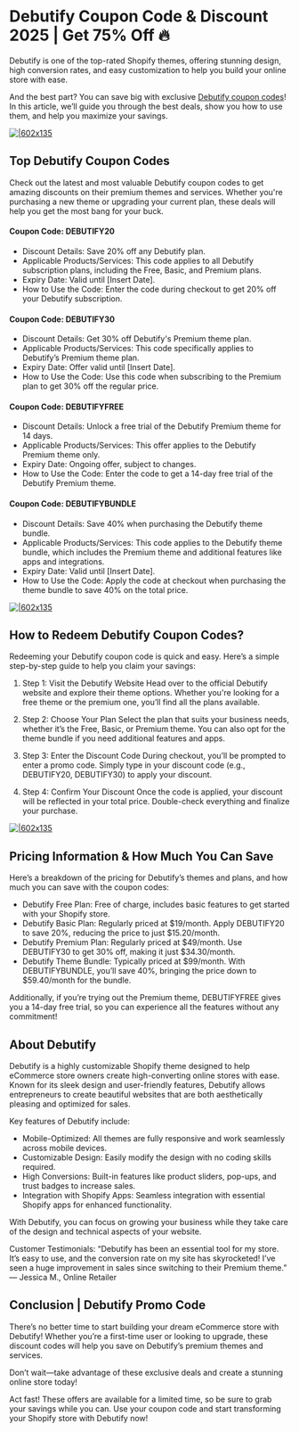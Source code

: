 # Debutify Coupon Code & Discount 2025 | Get 75% Off 🔥

Debutify is one of the top-rated Shopify themes, offering stunning design, high conversion rates, and easy customization to help you build your online store with ease.

And the best part? You can save big with exclusive [Debutify coupon codes](https://bit.ly/43ig9rO)! In this article, we’ll guide you through the best deals, show you how to use them, and help you maximize your savings.

[![|602x135](https://lh7-rt.googleusercontent.com/docsz/AD_4nXd71bGehb93_7K7QaFFGu8_WAu4oifXOIXtujloLCdwk9VR2xBwq-1oG0kCBZUeBlPK8I54aE2RpXNtVvB2QsyFbA904w_wIPzklxwJWM0Gsbl72Z6vZGq-Ne-tnEs0Fqn4zSr4Cw?key=FJ608olRKbCRq7JlRcKZyjX4)](https://bit.ly/43ig9rO)

## Top Debutify Coupon Codes

Check out the latest and most valuable Debutify coupon codes to get amazing discounts on their premium themes and services. Whether you're purchasing a new theme or upgrading your current plan, these deals will help you get the most bang for your buck.

#### Coupon Code: DEBUTIFY20

* Discount Details: Save 20% off any Debutify plan.
* Applicable Products/Services: This code applies to all Debutify subscription plans, including the Free, Basic, and Premium plans.
* Expiry Date: Valid until [Insert Date].
* How to Use the Code: Enter the code during checkout to get 20% off your Debutify subscription.

#### Coupon Code: DEBUTIFY30

* Discount Details: Get 30% off Debutify's Premium theme plan.
* Applicable Products/Services: This code specifically applies to Debutify’s Premium theme plan.
* Expiry Date: Offer valid until [Insert Date].
* How to Use the Code: Use this code when subscribing to the Premium plan to get 30% off the regular price.

#### Coupon Code: DEBUTIFYFREE

* Discount Details: Unlock a free trial of the Debutify Premium theme for 14 days.
* Applicable Products/Services: This offer applies to the Debutify Premium theme only.
* Expiry Date: Ongoing offer, subject to changes.
* How to Use the Code: Enter the code to get a 14-day free trial of the Debutify Premium theme.

#### Coupon Code: DEBUTIFYBUNDLE

* Discount Details: Save 40% when purchasing the Debutify theme bundle.
* Applicable Products/Services: This code applies to the Debutify theme bundle, which includes the Premium theme and additional features like apps and integrations.
* Expiry Date: Valid until [Insert Date].
* How to Use the Code: Apply the code at checkout when purchasing the theme bundle to save 40% on the total price.

[![|602x135](https://lh7-rt.googleusercontent.com/docsz/AD_4nXd71bGehb93_7K7QaFFGu8_WAu4oifXOIXtujloLCdwk9VR2xBwq-1oG0kCBZUeBlPK8I54aE2RpXNtVvB2QsyFbA904w_wIPzklxwJWM0Gsbl72Z6vZGq-Ne-tnEs0Fqn4zSr4Cw?key=FJ608olRKbCRq7JlRcKZyjX4)](https://bit.ly/43ig9rO)

## How to Redeem Debutify Coupon Codes?

Redeeming your Debutify coupon code is quick and easy. Here’s a simple step-by-step guide to help you claim your savings:

1. Step 1: Visit the Debutify Website
Head over to the official Debutify website and explore their theme options. Whether you're looking for a free theme or the premium one, you’ll find all the plans available.

2. Step 2: Choose Your Plan
Select the plan that suits your business needs, whether it’s the Free, Basic, or Premium theme. You can also opt for the theme bundle if you need additional features and apps.

3. Step 3: Enter the Discount Code
During checkout, you’ll be prompted to enter a promo code. Simply type in your discount code (e.g., DEBUTIFY20, DEBUTIFY30) to apply your discount.

4. Step 4: Confirm Your Discount
Once the code is applied, your discount will be reflected in your total price. Double-check everything and finalize your purchase.

[![|602x135](https://lh7-rt.googleusercontent.com/docsz/AD_4nXd71bGehb93_7K7QaFFGu8_WAu4oifXOIXtujloLCdwk9VR2xBwq-1oG0kCBZUeBlPK8I54aE2RpXNtVvB2QsyFbA904w_wIPzklxwJWM0Gsbl72Z6vZGq-Ne-tnEs0Fqn4zSr4Cw?key=FJ608olRKbCRq7JlRcKZyjX4)](https://bit.ly/43ig9rO)

## Pricing Information & How Much You Can Save

Here’s a breakdown of the pricing for Debutify’s themes and plans, and how much you can save with the coupon codes:

* Debutify Free Plan: Free of charge, includes basic features to get started with your Shopify store.
* Debutify Basic Plan: Regularly priced at $19/month. Apply DEBUTIFY20 to save 20%, reducing the price to just $15.20/month.
* Debutify Premium Plan: Regularly priced at $49/month. Use DEBUTIFY30 to get 30% off, making it just $34.30/month.
* Debutify Theme Bundle: Typically priced at $99/month. With DEBUTIFYBUNDLE, you’ll save 40%, bringing the price down to $59.40/month for the bundle.

Additionally, if you’re trying out the Premium theme, DEBUTIFYFREE gives you a 14-day free trial, so you can experience all the features without any commitment!

## About Debutify

Debutify is a highly customizable Shopify theme designed to help eCommerce store owners create high-converting online stores with ease. Known for its sleek design and user-friendly features, Debutify allows entrepreneurs to create beautiful websites that are both aesthetically pleasing and optimized for sales.

Key features of Debutify include:

* Mobile-Optimized: All themes are fully responsive and work seamlessly across mobile devices.
* Customizable Design: Easily modify the design with no coding skills required.
* High Conversions: Built-in features like product sliders, pop-ups, and trust badges to increase sales.
* Integration with Shopify Apps: Seamless integration with essential Shopify apps for enhanced functionality.

With Debutify, you can focus on growing your business while they take care of the design and technical aspects of your website.

Customer Testimonials:
“Debutify has been an essential tool for my store. It’s easy to use, and the conversion rate on my site has skyrocketed! I’ve seen a huge improvement in sales since switching to their Premium theme.” — Jessica M., Online Retailer

## Conclusion | Debutify Promo Code

There’s no better time to start building your dream eCommerce store with Debutify! Whether you’re a first-time user or looking to upgrade, these discount codes will help you save on Debutify’s premium themes and services.

Don’t wait—take advantage of these exclusive deals and create a stunning online store today!

Act fast! These offers are available for a limited time, so be sure to grab your savings while you can. Use your coupon code and start transforming your Shopify store with Debutify now!
